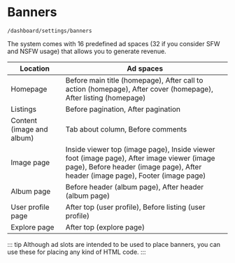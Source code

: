 # Banners

`/dashboard/settings/banners`

The system comes with 16 predefined ad spaces (32 if you consider SFW and NSFW usage) that allows you to generate revenue.

| Location  | Ad spaces  |
|---|---|
| Homepage  | Before main title (homepage), After call to action (homepage), After cover (homepage), After listing (homepage)  |
| Listings | Before pagination, After pagination |
| Content (image and album) | Tab about column, Before comments |
| Image page | Inside viewer top (image page), Inside viewer foot (image page), After image viewer (image page), Before header (image page), After header (image page), Footer (image page) |
| Album page | Before header (album page), After header (album page) |
| User profile page | After top (user profile), Before listing (user profile) |
| Explore page | After top (explore page) |

::: tip
Although ad slots are intended to be used to place banners, you can use these for placing any kind of HTML code.
:::
